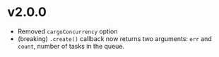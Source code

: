 # v2.0.0

* Removed `cargoConcurrency` option
* (breaking) `.create()` callback now returns two arguments: `err` and `count`, number of tasks in the queue.
